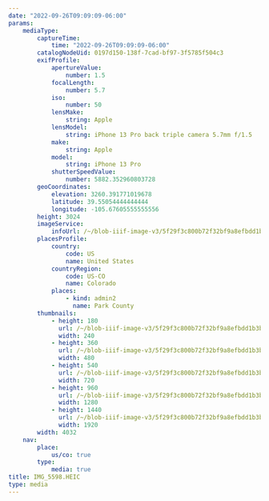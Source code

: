 ```yaml
---
date: "2022-09-26T09:09:09-06:00"
params:
    mediaType:
        captureTime:
            time: "2022-09-26T09:09:09-06:00"
        catalogNodeUid: 0197d150-138f-7cad-bf97-3f5785f504c3
        exifProfile:
            apertureValue:
                number: 1.5
            focalLength:
                number: 5.7
            iso:
                number: 50
            lensMake:
                string: Apple
            lensModel:
                string: iPhone 13 Pro back triple camera 5.7mm f/1.5
            make:
                string: Apple
            model:
                string: iPhone 13 Pro
            shutterSpeedValue:
                number: 5882.352960803728
        geoCoordinates:
            elevation: 3260.391771019678
            latitude: 39.55054444444444
            longitude: -105.67605555555556
        height: 3024
        imageService:
            infoUrl: /~/blob-iiif-image-v3/5f29f3c800b72f32bf9a8efbdd1b3ba6d5e6757e7369e228231226e515e0ec88/info.json
        placesProfile:
            country:
                code: US
                name: United States
            countryRegion:
                code: US-CO
                name: Colorado
            places:
                - kind: admin2
                  name: Park County
        thumbnails:
            - height: 180
              url: /~/blob-iiif-image-v3/5f29f3c800b72f32bf9a8efbdd1b3ba6d5e6757e7369e228231226e515e0ec88/full/240%2C180/0/default.jpg
              width: 240
            - height: 360
              url: /~/blob-iiif-image-v3/5f29f3c800b72f32bf9a8efbdd1b3ba6d5e6757e7369e228231226e515e0ec88/full/480%2C360/0/default.jpg
              width: 480
            - height: 540
              url: /~/blob-iiif-image-v3/5f29f3c800b72f32bf9a8efbdd1b3ba6d5e6757e7369e228231226e515e0ec88/full/720%2C540/0/default.jpg
              width: 720
            - height: 960
              url: /~/blob-iiif-image-v3/5f29f3c800b72f32bf9a8efbdd1b3ba6d5e6757e7369e228231226e515e0ec88/full/1280%2C960/0/default.jpg
              width: 1280
            - height: 1440
              url: /~/blob-iiif-image-v3/5f29f3c800b72f32bf9a8efbdd1b3ba6d5e6757e7369e228231226e515e0ec88/full/1920%2C1440/0/default.jpg
              width: 1920
        width: 4032
    nav:
        place:
            us/co: true
        type:
            media: true
title: IMG_5598.HEIC
type: media
---
```

